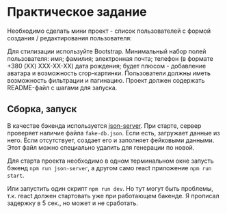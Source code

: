 # Практическое задание

Необходимо сделать мини проект - список пользователей с формой создания / редактирования пользователя:

Для стилизации используйте Bootstrap.
Минимальный набор полей пользователя:
имя;
фамилия;
электронная почта;
телефон (в формате +380 (XX) XXX-XX-XX)
дата рождения;
будет плюсом - добавление аватара и возможность crop-картинки.
Пользователи должны иметь возможность фильтрации и пагинацию.
Проект должен содержать README-файл с шагами для запуска.

## Сборка, запуск

В качестве бэкенда используется [json-server](https://github.com/typicode/json-server). При старте, cервер проверяет наличие файла `fake-db.json`. Если есть, загружает данные из него. Если отсутствует, создает его и заполняет фейковыми данными. Этот файл можно специально удалить для генерации по новой.

Для старта проекта необходимо в одном терминальном окне запусть бэкенд `npm run json-server`, а другом само react приложение `npm run start`.

Или запустить один скрипт `npm run dev`. Но тут могут быть проблемы, т.к. react должен стартовать уже при работающем бакенде. Я прописал задержку в 5 сек., но может и не сработать.
